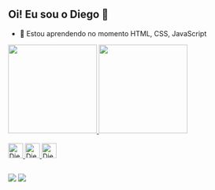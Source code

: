 ## Oi! Eu sou o Diego 👋

- 🌱 Estou aprendendo no momento HTML, CSS, JavaScript

<div>
  <a href="https://github.com/DiegooRSouza/diegorsouza">
  <img height="180em" src="https://github-readme-stats.vercel.app/api?username=DiegooRSouza&show_icons=true&theme=dark"/>
  <img height="180em" src="https://github-readme-stats.vercel.app/api/top-langs/?username=DiegooRSouza&layout=compact&langs_count=16&theme=dark"/>
</div>
  
<div style="display: inline_block"><br>
  <img alingn="center" alt="Diego HTML" height="30" widht="40" src="https://cdn.jsdelivr.net/gh/devicons/devicon/icons/html5/html5-original.svg">
  <img alingn="center" alt="Diego CSS" height="30" widht="40" src="https://cdn.jsdelivr.net/gh/devicons/devicon/icons/css3/css3-original.svg">
  <img alingn="center" alt="Diego JavaScript" height="30" widht="40" src="https://cdn.jsdelivr.net/gh/devicons/devicon/icons/javascript/javascript-original.svg">
</div>
  
##
  
<div>
  <a href="mailto:dr.souza382@gmail.com" target="_blank"><img src="https://img.shields.io/badge/Gmail-D14836?style=for-the-badge&logo=gmail&logoColor=white" target="_blank"></a>
  <a href="https://www.linkedin.com/in/diego-rodrigues-de-souza-5237b6217/" target="_blank"><img src="https://img.shields.io/badge/LinkedIn-0077B5?style=for-the-badge&logo=linkedin&logoColor=white" target="_blank"></a>
</div>
